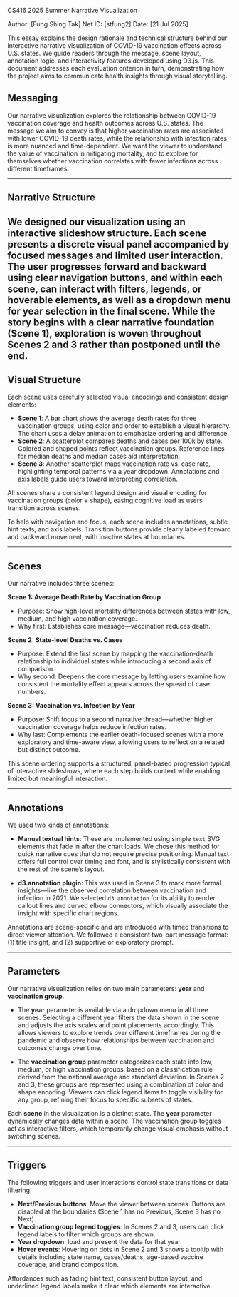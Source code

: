 CS416 2025 Summer Narrative Visualization

Author: [Fung Shing Tak]
Net ID: [stfung2]
Date: [21 Jul 2025]

This essay explains the design rationale and technical structure behind our interactive narrative visualization of COVID-19 vaccination effects across U.S. states. We guide readers through the message, scene layout, annotation logic, and interactivity features developed using D3.js. This document addresses each evaluation criterion in turn, demonstrating how the project aims to communicate health insights through visual storytelling.

## Messaging

Our narrative visualization explores the relationship between COVID-19 vaccination coverage and health outcomes across U.S. states. The message we aim to convey is that higher vaccination rates are associated with lower COVID-19 death rates, while the relationship with infection rates is more nuanced and time-dependent. We want the viewer to understand the value of vaccination in mitigating mortality, and to explore for themselves whether vaccination correlates with fewer infections across different timeframes.

---

## Narrative Structure

We designed our visualization using an interactive slideshow structure. Each scene presents a discrete visual panel accompanied by focused messages and limited user interaction. The user progresses forward and backward using clear navigation buttons, and within each scene, can interact with filters, legends, or hoverable elements, as well as a dropdown menu for year selection in the final scene. While the story begins with a clear narrative foundation (Scene 1), exploration is woven throughout Scenes 2 and 3 rather than postponed until the end.
---

## Visual Structure

Each scene uses carefully selected visual encodings and consistent design elements:

* **Scene 1**: A bar chart shows the average death rates for three vaccination groups, using color and order to establish a visual hierarchy. The chart uses a delay animation to emphasize ordering and difference.
* **Scene 2**: A scatterplot compares deaths and cases per 100k by state. Colored and shaped points reflect vaccination groups. Reference lines for median deaths and median cases aid interpretation.
* **Scene 3**: Another scatterplot maps vaccination rate vs. case rate, highlighting temporal patterns via a year dropdown. Annotations and axis labels guide users toward interpreting correlation.

All scenes share a consistent legend design and visual encoding for vaccination groups (color + shape), easing cognitive load as users transition across scenes.

To help with navigation and focus, each scene includes annotations, subtle hint texts, and axis labels. Transition buttons provide clearly labeled forward and backward movement, with inactive states at boundaries.

---

## Scenes

Our narrative includes three scenes:

**Scene 1: Average Death Rate by Vaccination Group**

* Purpose: Show high-level mortality differences between states with low, medium, and high vaccination coverage.
* Why first: Establishes core message—vaccination reduces death.

**Scene 2: State-level Deaths vs. Cases**

* Purpose: Extend the first scene by mapping the vaccination-death relationship to individual states while introducing a second axis of comparison.
* Why second: Deepens the core message by letting users examine how consistent the mortality effect appears across the spread of case numbers.

**Scene 3: Vaccination vs. Infection by Year**

* Purpose: Shift focus to a second narrative thread—whether higher vaccination coverage helps reduce infection rates.
* Why last: Complements the earlier death-focused scenes with a more exploratory and time-aware view, allowing users to reflect on a related but distinct outcome.

This scene ordering supports a structured, panel-based progression typical of interactive slideshows, where each step builds context while enabling limited but meaningful interaction.

---

## Annotations

We used two kinds of annotations:

* **Manual textual hints**: These are implemented using simple `text` SVG elements that fade in after the chart loads. We chose this method for quick narrative cues that do not require precise positioning. Manual text offers full control over timing and font, and is stylistically consistent with the rest of the scene’s layout.

* **d3.annotation plugin**: This was used in Scene 3 to mark more formal insights—like the observed correlation between vaccination and infection in 2021. We selected `d3.annotation` for its ability to render callout lines and curved elbow connectors, which visually associate the insight with specific chart regions. 

Annotations are scene-specific and are introduced with timed transitions to direct viewer attention. We followed a consistent two-part message format: (1) title insight, and (2) supportive or exploratory prompt.

---

## Parameters

Our narrative visualization relies on two main parameters: **year** and **vaccination group**.

* The **year** parameter is available via a dropdown menu in all three scenes. Selecting a different year filters the data shown in the scene and adjusts the axis scales and point placements accordingly. This allows viewers to explore trends over different timeframes during the pandemic and observe how relationships between vaccination and outcomes change over time.

* The **vaccination group** parameter categorizes each state into low, medium, or high vaccination groups, based on a classification rule derived from the national average and standard deviation. In Scenes 2 and 3, these groups are represented using a combination of color and shape encoding. Viewers can click legend items to toggle visibility for any group, refining their focus to specific subsets of states.

Each **scene** in the visualization is a distinct state. The **year** parameter dynamically changes data within a scene. The vaccination group toggles act as interactive filters, which temporarily change visual emphasis without switching scenes.

---

## Triggers

The following triggers and user interactions control state transitions or data filtering:

* **Next/Previous buttons**: Move the viewer between scenes. Buttons are disabled at the boundaries (Scene 1 has no Previous, Scene 3 has no Next).
* **Vaccination group legend toggles**: In Scenes 2 and 3, users can click legend labels to filter which groups are shown.
* **Year dropdown**: load and present the data for that year.
* **Hover events**: Hovering on dots in Scene 2 and 3 shows a tooltip with details including state name, cases/deaths, age-based vaccine coverage, and brand composition.

Affordances such as fading hint text, consistent button layout, and underlined legend labels make it clear which elements are interactive.

